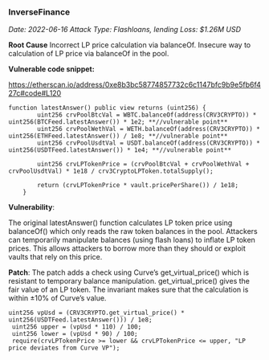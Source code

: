 ### InverseFinance
_Date: 2022-06-16
Attack Type: Flashloans, lending
Loss: $1.26M USD_

**Root Cause**
Incorrect LP price calculation via balanceOf. Insecure way to calculation of LP price via balanceOf in the pool.


**Vulnerable code snippet:**

https://etherscan.io/address/0xe8b3bc58774857732c6c1147bfc9b9e5fb6f427c#code#L120

```Solidity
function latestAnswer() public view returns (uint256) {
        uint256 crvPoolBtcVal = WBTC.balanceOf(address(CRV3CRYPTO)) * uint256(BTCFeed.latestAnswer()) * 1e2; **//vulnerable point**
        uint256 crvPoolWethVal = WETH.balanceOf(address(CRV3CRYPTO)) * uint256(ETHFeed.latestAnswer()) / 1e8; **//vulnerable point**
        uint256 crvPoolUsdtVal = USDT.balanceOf(address(CRV3CRYPTO)) * uint256(USDTFeed.latestAnswer()) * 1e4; **//vulnerable point**

        uint256 crvLPTokenPrice = (crvPoolBtcVal + crvPoolWethVal + crvPoolUsdtVal) * 1e18 / crv3CryptoLPToken.totalSupply();

        return (crvLPTokenPrice * vault.pricePerShare()) / 1e18;
    }

```
**Vulnerability**:

The original latestAnswer() function calculates LP token price using balanceOf() which only reads the raw token balances in the pool. Attackers can temporarily manipulate balances (using flash loans) to inflate LP token prices. This allows attackers to borrow more than they should or exploit vaults that rely on this price.

**Patch**: 
The patch adds a check using Curve’s get_virtual_price() which is resistant to temporary balance manipulation. get_virtual_price() gives the fair value of an LP token. The invariant makes sure that the calculation is within ±10% of Curve’s value.

```Solidity
uint256 vpUsd = (CRV3CRYPTO.get_virtual_price() * uint256(USDTFeed.latestAnswer())) / 1e8;
 uint256 upper = (vpUsd * 110) / 100;
 uint256 lower = (vpUsd * 90) / 100;
 require(crvLPTokenPrice >= lower && crvLPTokenPrice <= upper, "LP price deviates from Curve VP");
```